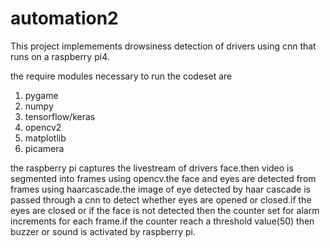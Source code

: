 # automation2
<p>This project implemements drowsiness detection of drivers using cnn that runs on a raspberry pi4.</p>
<p>the require modules necessary to run the codeset are</p>
<ol>
  <li>pygame</li>
  <li>numpy</li>
  <li>tensorflow/keras</li>
  <li>opencv2</li>
  <li>matplotlib</li>
  <li>picamera</li>
</ol>
<p>the raspberry pi captures the livestream of drivers face.then video is segmented into frames using opencv.the face and eyes are detected from frames using haarcascade.the image of eye detected by haar cascade is passed through a cnn to detect whether eyes are opened or closed.if the eyes are closed or if the face is not detected then the counter set for alarm increments for each frame.if the counter reach a threshold value(50) then buzzer or sound is activated by raspberry pi.</p>



